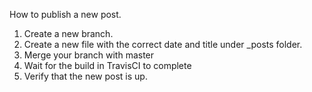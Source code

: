 How to publish a new post.

1. Create a new branch.
2. Create a new file with the correct date and title under _posts folder.
3. Merge your branch with master
4. Wait for the build in TravisCI to complete
5. Verify that the new post is up.